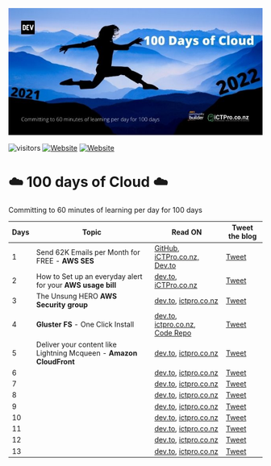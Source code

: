 
<p align=”center”>
<img width=”200" height=”200" src=./assets/images/Github-cover.jpg alt=”my banner”>

![visitors](https://visitor-badge.glitch.me/badge?page_id=anuvindhs/100daysofcloud)  [![Website](https://img.shields.io/website?label=Community&up_message=ictpro.co.nz&url=https%3A%2F%2Fictpro.co.nz)](https://ictpro.co.nz)  [![Website](https://img.shields.io/website?label=Dev.to&up_message=@anuvindhs&url=https%3A%2F%2Fdev.to/anuvindhs)](https://dev.to/anuvindhs) 

</p>

# ☁️ 100 days of Cloud ☁️
Committing to 60 minutes of learning per day for 100 days 

|  Days | Topic  | Read ON |Tweet the blog|
| ------------  | ------------ | ------------ | ------------ |
|  1 | Send 62K Emails per Month for FREE - **AWS SES** | [GitHub, ](./assets/001-AMAZON%20SES/Send%2062K%20Emails%20per%20Month%20for%20FREE%20-%20AWS%20SES.md)  [iCTPro.co.nz, ](https://ictpro.co.nz/how-to-send-62000-emails-for-free-using-amazon-ses/) [ Dev.to ](https://dev.to/anuvindhs/how-to-send-62000-emails-for-free-amazon-ses-3oc6) | [Tweet](https://link.anuvindh.com/twitter/DAY-1-AMAZON-SES-tweet.html) |
|2|How to Set up an everyday alert for your **AWS usage bill**  | [dev.to](https://dev.to/anuvindhs/setup-a-everyday-alert-on-your-aws-usage-bill-3c5k), [iCTPro.co.nz](https://ictpro.co.nz/how-to-set-up-an-everyday-alert-for-your-aws-usage-bill-day-2/)|[Tweet](https://link.anuvindh.com/twitter/DAY-2-aws-budgets-tweet.html)|
|3|The Unsung HERO **AWS Security group**| [dev.to](https://dev.to/aws-builders/unsung-hero-aws-sg-172f), [ictpro.co.nz](https://ictpro.co.nz/what-are-security-groups-the-unsung-hero/) | [Tweet](https://link.anuvindh.com/twitter/DAY-3-aws-sg-tweet.html)|
|4| **Gluster FS** - One Click Install|[dev.to](https://dev.to/aws-builders/gluster-fs-one-click-install-3b40), [ictpro.co.nz](https://ictpro.co.nz/how-to-create-gluster-fs-on-cloud-day4/), </br>[Code Repo](https://github.com/anuvindhs/How-to-install-GlusterFS.git) | [Tweet](https://link.anuvindh.com/twitter/DAY-4-GFS-cloud.html)|
|5|Deliver your content like Lightning Mcqueen - **Amazon CloudFront** |[dev.to](https://dev.to/aws-builders/amazon-cloudfront-an-global-edge-network-1da9), [ictpro.co.nz](https://ictpro.co.nz/how-to-deliver-content-via-content-delivery-network-amazon-cloudfront-day-5/) | [Tweet](https://link.anuvindh.com/twitter/DAY-5-AMAZON-CDN-tweet.html)|
|6||[dev.to](), [ictpro.co.nz]() | [Tweet]()|
|7||[dev.to](), [ictpro.co.nz]() | [Tweet]()|
|8||[dev.to](), [ictpro.co.nz]() | [Tweet]()|
|9||[dev.to](), [ictpro.co.nz]() | [Tweet]()|
|10||[dev.to](), [ictpro.co.nz]() | [Tweet]()|
|11||[dev.to](), [ictpro.co.nz]() | [Tweet]()|
|12||[dev.to](), [ictpro.co.nz]() | [Tweet]()|
|13||[dev.to](), [ictpro.co.nz]() | [Tweet]()|
